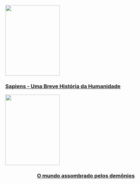 
<p>
  <a href="https://www.amazon.com.br/Sapiens-Uma-Breve-Hist%C3%B3ria-Humanidade/dp/8525432180/ref=sr_1_5?__mk_pt_BR=%C3%85M%C3%85%C5%BD%C3%95%C3%91&dchild=1&keywords=sapies&qid=1615512217&sr=8-5" title="Sapiens">
    <img src="https://images-na.ssl-images-amazon.com/images/I/51fuvXO6wvL._SX346_BO1,204,203,200_.jpg" height="221" width="170" />
    <h3> Sapiens - Uma Breve História da Humanidade </h3>
  </a>
</p>



<p>
  <a href="https://www.amazon.com.br/mundo-assombrado-pelos-dem%C3%B4nios/dp/853590834X/ref=sr_1_1?__mk_pt_BR=%C3%85M%C3%85%C5%BD%C3%95%C3%91&crid=SA2T7XJIQD2K&dchild=1&keywords=carl+sagan&qid=1615512934&sprefix=carl+sa%2Caps%2C283&sr=8-1" title="O mundo assombrado pelos demônios">
    <img src="https://images-na.ssl-images-amazon.com/images/I/51KR6ez4eFL._SX345_BO1,204,203,200_.jpg" height="221" width="170" />
    <h3><center> O mundo assombrado pelos demônios</center></h3>
  </a>
</p>

